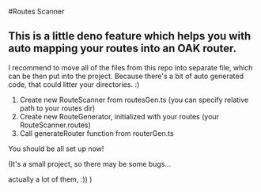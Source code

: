 #Routes Scanner

This is a little deno feature which helps you with auto mapping your routes into an OAK router.
--
I recommend to move all of the files from this repo into separate file, which can be then put into the project. Because there's a bit of auto generated code, that could litter your directories. :)

1. Create new RouteScanner from routesGen.ts (you can specify relative path to your routes dir)
1. Create new RouteGenerator, initialized with your routes (your RouteScanner.routes)
1. Call generateRouter function from routerGen.ts

You should be all set up now!

(It's a small project, so there may be some bugs...

actually a lot of them, :)) )

